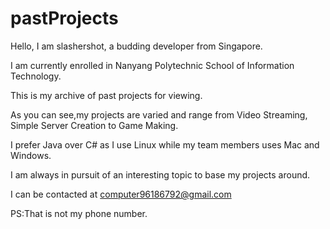 # pastProjects

Hello, I am slashershot, a budding developer from Singapore.

I am currently enrolled in Nanyang Polytechnic School of Information Technology.

This is my archive of past projects for viewing.

As you can see,my projects are varied and range from Video Streaming, Simple Server Creation to Game Making.

I prefer Java over C# as I use Linux while my team members uses Mac and Windows.

I am always in pursuit of an interesting topic to base my projects around.

I can be contacted at computer96186792@gmail.com

PS:That is not my phone number.
